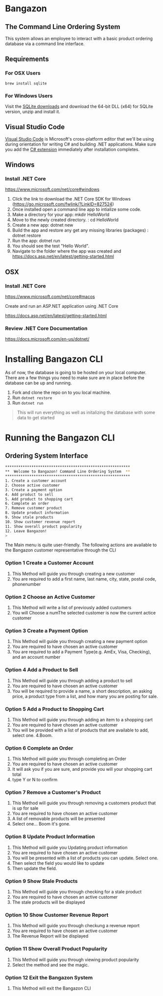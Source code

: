 # Bangazon

## The Command Line Ordering System

This system allows an employee to interact with a basic product ordering database via a command line interface.

## Requirements

### For OSX Users

```
brew install sqlite
```

### For Windows Users

Visit the [SQLite downloads](https://www.sqlite.org/download.html) and download the 64-bit DLL (x64) for SQLite version, unzip and install it.

## Visual Studio Code

[Visual Studio Code](https://code.visualstudio.com/download) is Microsoft's cross-platform editor that we'll be using during orientation for writing C# and building .NET applications. Make sure you add the [C# extension](https://code.visualstudio.com/Docs/languages/csharp) immediately after installation completes.

## Windows

### Install .NET Core

https://www.microsoft.com/net/core#windows

  1. Click the link to download the .NET Core SDK for Windows (https://go.microsoft.com/fwlink/?LinkID=827524)
  2. Once installed open a command line app to intialize some code.
  3. Make a directory for your app: mkdir HelloWorld
  4. Move to the newly created directory. : cd HelloWorld
  5. Create a new app: dotnet new
  6. Build the app and restore any get any missing libraries (packages) : dotnet restore
  7. Run the app: dotnet run
  8. You should see the test "Hello World".
  9. Navigate to the folder where the app was created and https://docs.asp.net/en/latest/getting-started.html

## OSX

### Install .NET Core

https://www.microsoft.com/net/core#macos

Create and run an ASP.NET application using .NET Core

https://docs.asp.net/en/latest/getting-started.html


### Review .NET Core Documentation

https://docs.microsoft.com/en-us/dotnet/

# Installing Bangazon CLI

As of now, the database is going to be hosted on your local computer. There are a few things you need to make sure are in place before the database can be up and running.
 1. Fork and clone the repo on to you local machine. 
 2. Run `dotnet restore`
 3. Run `dotnet run` 
 > This will run everything as well as initalizing the database with some data to get started

#  Running the Bangazon CLI

## Ordering System Interface

```bash
*********************************************************
**  Welcome to Bangazon! Command Line Ordering System  **
*********************************************************
1. Create a customer account
2. Choose active customer
3. Create a payment option
4. Add product to sell
5. Add product to shopping cart
6. Complete an order
7. Remove customer product
8. Update product information
9. Show stale products
10. Show customer revenue report
11. Show overall product popularity
12. Leave Bangazon!
>
```

The Main menu is quite user-friendly.
The following actions are available to the Bangazon customer representative through the CLI

### Option 1 Create a Customer Account
1. This Method will guide you through creating a new customer
2. You are required to add a first name, last name, city, state, postal code, phonenumber

### Option 2 Choose an Active Customer
1. This Method will write a list of previously added customers
2. You will Choose a numThe selected customer is now the current actice customer

### Option 3 Create a Payment Option
1. This Method will guide you through creating a new payment option
2. You are required to have chosen an active customer
3. You are required to add a Payment Type(e.g. AmEx, Visa, Checking), and an account number

### Option 4 Add a Product to Sell
1. This Method will guide you through adding a product to sell
2. You are required to have chosen an active customer
3. You will be required to provide a name, a short description, an asking price, a product type from a list, and how many you are posting for sale.

### Option 5 Add a Product to Shopping Cart
1. This Method will guide you through adding an item to a shopping cart
2. You are required to have chosen an active customer
3. You will be provided with a list of products that are available to add, select one.
4.Boom.

### Option 6 Complete an Order
1. This Method will guide you through completing an Order
2. You are required to have chosen an active customer
3. It will ask you if you are sure, and provide you will your shopping cart total
4. type Y or N to confirm

### Option 7 Remove a Customer's Product
1. This Method will guide you through removing a customers product that is up for sale
2. You are required to have chosen an active customer
3. A list of removable products will be presented
4. Select one... Boom it's gone.

### Option 8 Update Product Information
1. This Method will guide you Updating product information
2. You are required to have chosen an active customer
3. You will be presented with a list of products you can update. Select one.
4. Then select the field you would like to update
5. Then update the field.

### Option 9 Show Stale Products
1. This Method will guide you through checking for a stale product
2. You are required to have chosen an active customer
3. The stale products will be displayed

### Option 10 Show Customer Revenue Report
1. This Method will guide you through checkung a revenue report
2. You are required to have chosen an active customer
3. The Revenue Report will be displayed

### Option 11 Show Overall Product Popularity
1. This Method will guide you through viewing product popularity
2. Select the method and see the magic.

### Option 12 Exit the Bangazon System
1. This Method will exit the Bangazon CLI

